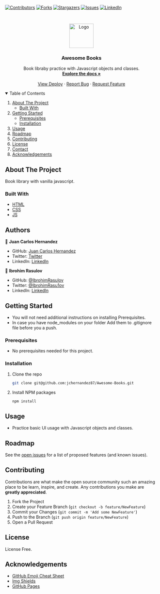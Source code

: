 [![Contributors][contributors-shield]][contributors-url]
[![Forks][forks-shield]][forks-url]
[![Stargazers][stars-shield]][stars-url]
[![Issues][issues-shield]][issues-url]
[![LinkedIn][linkedin-shield]][linkedin-url]



<!-- PROJECT LOGO -->
<br />
<p align="center">
  <a href="https://github.com/jchernandez87/Awesome-Books"">
    <img src="https://user-images.githubusercontent.com/44485810/121365647-71b70400-c8fe-11eb-8ca7-b8295f16c12a.png" alt="Logo" width="80" height="80">
  </a>

  <h3 align="center">Awesome Books</h3>

  <p align="center">
    Book libraby practice with Javascript objects and classes.
    <br />
    <a href="https://github.com/jchernandez87/Awesome-Books"><strong>Explore the docs »</strong></a>
    <br />
    <br />
    <a href="https://jchernandez87.github.io/Awesome-Books"">View Deploy</a>
    ·
    <a href="https://github.com/jchernandez87/Awesome-Books"/issues">Report Bug</a>
    ·
    <a href="https://github.com/jchernandez87/Awesome-Books"/issues">Request Feature</a>
  </p>
</p>



<!-- TABLE OF CONTENTS -->
<details open="open">
  <summary>Table of Contents</summary>
  <ol>
    <li>
      <a href="#about-the-project">About The Project</a>
      <ul>
        <li><a href="#built-with">Built With</a></li>
      </ul>
    </li>
    <li>
      <a href="#getting-started">Getting Started</a>
      <ul>
        <li><a href="#prerequisites">Prerequisites</a></li>
        <li><a href="#installation">Installation</a></li>
      </ul>
    </li>
    <li><a href="#usage">Usage</a></li>
    <li><a href="#roadmap">Roadmap</a></li>
    <li><a href="#contributing">Contributing</a></li>
    <li><a href="#license">License</a></li>
    <li><a href="#contact">Contact</a></li>
    <li><a href="#acknowledgements">Acknowledgements</a></li>
  </ol>
</details>



<!-- ABOUT THE PROJECT -->
## About The Project

<!-- [![Capstone][product-screenshot]](https://example.com) -->

Book library with vanilla javascript.

### Built With

* [HTML](https://www.w3schools.com/html/)
* [CSS](https://www.w3schools.com/css/)
* [JS](https://www.javascript.com/)


## Authors

👤 **Juan Carlos Hernandez**

- GitHub: [Juan Carlos Hernandez](https://github.com/jchernandez87)
- Twitter: [Twitter](https://twitter.com/Juancar70771241)
- LinkedIn: [LinkedIn](https://www.linkedin.com/in/juan-carlos-hernandez-200a05175)

👤 **Ibrohim Rasulov**

- GitHub: [@IbrohimRasulov](https://github.com/IbrohimRasulov)
- Twitter: [@IbrohimRasu1ov](https://twitter.com/IbrohimRasu1ov)
- LinkedIn: [LinkedIn](https://www.linkedin.com/in/ibrohim-rasulov-a88352209/)

<!-- GETTING STARTED -->
## Getting Started

* You will not need additional instructions on installing Prerequisites.
* In case you have node_modules on your folder Add them to .gitignore file before you a push.

### Prerequisites

* No prerequisites needed for this project.
 <!--
This is an example of how to list things you need to use the software and how to install them.
* npm
  ```sh
  npm install npm@latest -g
  ```
-->

### Installation
<!-- 1. Get a free API Key at [https://example.com](https://example.com) -->
1. Clone the repo
   ```sh
   git clone git@github.com:jchernandez87/Awesome-Books.git
   ```
2. Install NPM packages
   ```sh
   npm install
   ```
<!-- 4. Enter your API in `config.js`
   ```JS
   const API_KEY = 'ENTER YOUR API';
   ```
-->

<!-- USAGE EXAMPLES -->
## Usage

* Practice basic UI usage with Javascript objects and classes.

<!-- _For more examples, please refer to the [Documentation](https://example.com)_ -->


<!-- ROADMAP -->
## Roadmap

See the [open issues](https://github.com/jchernandez87/Awesome-Books/issues) for a list of proposed features (and known issues).



<!-- CONTRIBUTING -->
## Contributing

Contributions are what make the open source community such an amazing place to be learn, inspire, and create. Any contributions you make are **greatly appreciated**.

1. Fork the Project
2. Create your Feature Branch (`git checkout -b feature/NewFeature`)
3. Commit your Changes (`git commit -m 'Add some NewFeature'`)
4. Push to the Branch (`git push origin feature/NewFeature`)
5. Open a Pull Request


<!-- LICENSE -->
## License

License Free.
<!-- Distributed under the MIT License. See `LICENSE` for more information. -->



<!-- CONTACT 
## Contact

Juan Carlos - [@FindMeOnTwitter](https://twitter.com/Juancar70771241) - jchernandez827@gmail.com

Project Link: [https://github.com/jchernandez87/My-Portfolio](https://github.com/jchernandez87/Awesome-Books)

-->

<!-- ACKNOWLEDGEMENTS -->
## Acknowledgements
* [GitHub Emoji Cheat Sheet](https://www.webpagefx.com/tools/emoji-cheat-sheet)
* [Img Shields](https://shields.io)
* [GitHub Pages](https://pages.github.com)


<!-- MARKDOWN LINKS & IMAGES -->
<!-- https://www.markdownguide.org/basic-syntax/#reference-style-links -->
[contributors-shield]: https://img.shields.io/github/contributors/jchernandez87/Awesome-Books?style=for-the-badge
[contributors-url]: https://github.com/jchernandez87/Awesome-Books/graphs/contributors
[forks-shield]: https://img.shields.io/github/forks/jchernandez87/Awesome-Books?style=for-the-badge
[forks-url]: https://github.com/jchernandez87/Awesome-Books/network/members
[stars-shield]: https://img.shields.io/github/stars/jchernandez87/Awesome-Books?style=for-the-badge
[stars-url]: https://github.com/jchernandez87/Awesome-Books/stargazers
[issues-shield]: https://img.shields.io/github/issues/jchernandez87/Awesome-Books?style=for-the-badge
[issues-url]: https://github.com/jchernandez87/Awesome-Books/issues
[linkedin-shield]: https://img.shields.io/badge/-LinkedIn-black.svg?style=for-the-badge&logo=linkedin&colorB=555
[linkedin-url]: https://www.linkedin.com/in/juan-carlos-hernandez-200a05175
[product-screenshot]: https://user-images.githubusercontent.com/44485810/124050039-51e79d00-d9df-11eb-80eb-bddb510c5171.png

